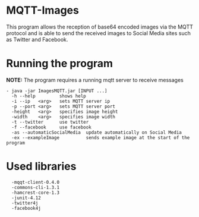 # MQTT-Images
This program allows the reception of base64 encoded images via the MQTT protocol and is able to send the received images to Social Media sites such as Twitter and Facebook.

# Running the program
**NOTE:** The program requires a running mqtt server to receive messages
```
- java -jar ImagesMQTT.jar [INPUT ...]
  -h --help         shows help
  -i --ip   <arg>   sets MQTT server ip
  -p --port <arg>   sets MQTT server port
  -height   <arg>   specifies image height
  -width    <arg>   specifies image width
  -t --twitter      use twitter
  -f --facebook     use facebook
  -as --automaticSocialMedia  update automatically on Social Media
  -ex --exampleImage          sends example image at the start of the program
```

# Used libraries
```
  -mqqt-client-0.4.0
  -commons-cli-1.3.1
  -hamcrest-core-1.3
  -junit-4.12
  -twitter4j
  -facebook4j
```

